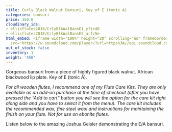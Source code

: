 ```yaml
---
title: Curly Black Walnut Bansuri, Key of E (tonic A)
categories: bansuri
price: 350.0
cloudinary_ids:
- ellisflutes2018/CrlyBlkWalBansE1_yfird8
- ellisflutes2018/CrlyBlkWalBansE2_arfz5e
html_embed: <iframe width="100%" height="20" scrolling="no" frameborder="no" allow="autoplay"
  src="https://w.soundcloud.com/player/?url=https%3A//api.soundcloud.com/tracks/310431426&color=%23ff5500&inverse=false&auto_play=false&show_user=true"></iframe>
out_of_stock: false
inventory: 1
weight: '450'
---
```


Gorgeous bansuri from a piece of highly figured black walnut.  African blackwood lip plate.  Key of E (tonic A).

*For all wooden flutes, I recommend one of my Flute Care Kits.  They are only available as an add-on purchase at the time of checkout (after you have pressed the “Add to cart” button you will see the option for the care kit right along side and you have to select it from the menu). The care kit includes the recommended wax, fine steel wool and instructions for maintaining the finish on your flute.  Not for use on ebonite flutes.*

Listen below to the amazing Joshua Geisler demonstrating the E/A bansuri.